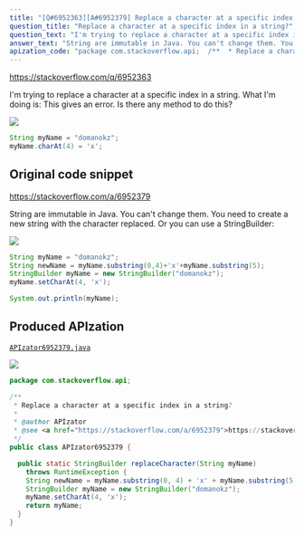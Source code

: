```yaml
---
title: "[Q#6952363][A#6952379] Replace a character at a specific index in a string?"
question_title: "Replace a character at a specific index in a string?"
question_text: "I'm trying to replace a character at a specific index in a string. What I'm doing is: This gives an error.  Is there any method to do this?"
answer_text: "String are immutable in Java. You can't change them. You need to create a new string with the character replaced. Or you can use a StringBuilder:"
apization_code: "package com.stackoverflow.api;  /**  * Replace a character at a specific index in a string?  *  * @author APIzator  * @see <a href=\"https://stackoverflow.com/a/6952379\">https://stackoverflow.com/a/6952379</a>  */ public class APIzator6952379 {    public static StringBuilder replaceCharacter(String myName)     throws RuntimeException {     String newName = myName.substring(0, 4) + 'x' + myName.substring(5);     StringBuilder myName = new StringBuilder(\"domanokz\");     myName.setCharAt(4, 'x');     return myName;   } }"
---
```


https://stackoverflow.com/q/6952363

I&#x27;m trying to replace a character at a specific index in a string.
What I&#x27;m doing is:
This gives an error.  Is there any method to do this?


<div class="code-logo"><img src="/stackoverflow.png" /></div>

```java
String myName = "domanokz";
myName.charAt(4) = 'x';
```


## Original code snippet

https://stackoverflow.com/a/6952379

String are immutable in Java. You can&#x27;t change them.
You need to create a new string with the character replaced.
Or you can use a StringBuilder:

<div class="code-logo"><img src="/stackoverflow.png" /></div>

```java
String myName = "domanokz";
String newName = myName.substring(0,4)+'x'+myName.substring(5);
StringBuilder myName = new StringBuilder("domanokz");
myName.setCharAt(4, 'x');

System.out.println(myName);
```

## Produced APIzation

[`APIzator6952379.java`](https://github.com/pasqualesalza/apization-temp-data/raw/master/search/APIzator6952379.java)

<div class="code-logo"><img src="/apizator.png" /></div>

```java
package com.stackoverflow.api;

/**
 * Replace a character at a specific index in a string?
 *
 * @author APIzator
 * @see <a href="https://stackoverflow.com/a/6952379">https://stackoverflow.com/a/6952379</a>
 */
public class APIzator6952379 {

  public static StringBuilder replaceCharacter(String myName)
    throws RuntimeException {
    String newName = myName.substring(0, 4) + 'x' + myName.substring(5);
    StringBuilder myName = new StringBuilder("domanokz");
    myName.setCharAt(4, 'x');
    return myName;
  }
}

```